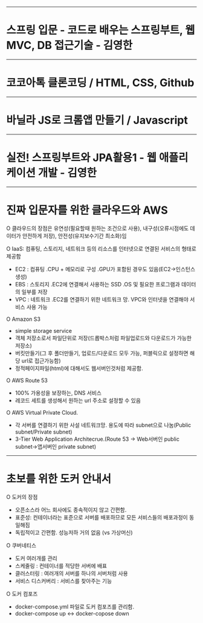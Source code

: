 
--------------------------------
# 스프링 입문 - 코드로 배우는 스프링부트, 웹MVC, DB 접근기술 - 김영한


--------------------------------
# 코코아톡 클론코딩 / HTML, CSS, Github


--------------------------------
# 바닐라 JS로 크롬앱 만들기 / Javascript


--------------------------------
# 실전! 스프링부트와 JPA활용1 - 웹 애플리케이션 개발 - 김영한


--------------------------------
# 진짜 입문자를 위한 클라우드와 AWS

O 클라우드의 장점은 유연성(필요할때 원하는 조건으로 사용), 내구성(오류시점에도 데이터가 안전하게 저장), 안전성(유지보수기간 최소화)임

O IaaS: 컴퓨팅, 스토리지, 네트워크 등의 리소스를 인터넷으로 연결된 서비스의 형태로 제공함
 - EC2 : 컴퓨팅 .CPU + 메모리로 구성 .GPU가 포함된 경우도 있음(EC2->인스턴스 생성)
 - EBS : 스토리지 .EC2에 연결해서 사용하는 SSD .OS 및 필요한 프로그램과 데이터의 일부를 저장
 - VPC : 네트워크 .EC2를 연결하기 위한 네트워크 망. VPC와 인터넷을 연결해야 서비스 사용 가능

O Amazon S3
 - simple storage service
 - 객체 저장소로서 파일단위로 저장(드롭박스처럼 파일업로드와 다운로드가 가능한 저장소)
 - 버킷만들기(그 후 폴더만들기, 업로드/다운로드 모두 가능, 퍼블릭으로 설정하면 해당 url로 접근가능함)
 - 정적페이지파일(html)에 대해서도 웹서버인것처럼 제공함. 

O AWS Route 53
 - 100% 가용성을 보장하는, DNS 서비스
 - 레코드 세트를 생성해서 원하는 url 주소로 설정할 수 있음

O AWS Virtual Private Cloud.
 - 각 서버를 연결하기 위한 사설 네트워크망. 용도에 따라 subnet으로 나눔(Public subnet/Private subnet)
 - 3-Tier Web Application Architecrue.(Route 53 -> Web서버인 public subnet->앱서버인 private subnet)

--------------------------------
# 초보를 위한 도커 안내서

O 도커의 장점
 - 오픈소스라 어느 회사에도 종속적이지 않고 간편함.
 - 표준성: 컨테이너라는 표준으로 서버를 배포하므로 모든 서비스들의 배포과정이 동일해짐
 - 독립적이고 간편함. 성능저하 거의 없음 (vs 가상머신)

O 쿠버네티스
 - 도커 여러개를 관리
 - 스케줄링 : 컨테이너를 적당한 서버에 배표
 - 클러스터링 : 여러개의 서버를 하나의 서버처럼 사용
 - 서비스 디스커버리 : 서비스를 찾아주는 기능
 
O 도커 컴포즈
 - docker-compose.yml 파일로 도커 컴포즈를 관리함.
 - docker-compose up <-> docker-copose down
